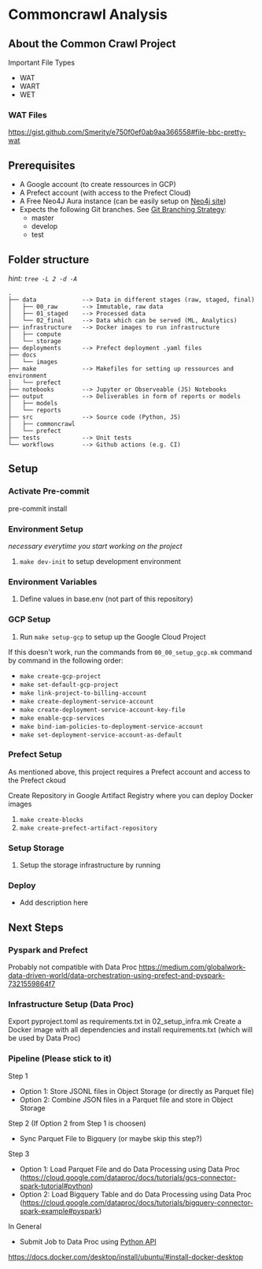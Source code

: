 # Commoncrawl Analysis

## About the Common Crawl Project

Important File Types
- WAT
- WART
- WET

### WAT Files
https://gist.github.com/Smerity/e750f0ef0ab9aa366558#file-bbc-pretty-wat

## Prerequisites
- A Google account (to create ressources in GCP)
- A Prefect account (with access to the Prefect Cloud)
- A Free Neo4J Aura instance (can be easily setup on [Neo4j site](https://console.neo4j.io/))
- Expects the following Git branches. See [Git Branching Strategy](https://github.com/m-p-esser/common_crawl/blob/master/docs/images/Data_Engineering_Git_Branching_Strategy.png):
  - master
  - develop
  - test 

## Folder structure

*hint: `tree -L 2 -d -A`* 

```
.
├── data             --> Data in different stages (raw, staged, final)
│   ├── 00_raw       --> Immutable, raw data
│   ├── 01_staged    --> Processed data
│   └── 02_final     --> Data which can be served (ML, Analytics)
├── infrastructure   --> Docker images to run infrastructure
│   ├── compute
│   └── storage
├── deployments      --> Prefect deployment .yaml files
├── docs
│   └── images
├── make             --> Makefiles for setting up ressources and environment
│   └── prefect
├── notebooks        --> Jupyter or Observeable (JS) Notebooks
├── output           --> Deliverables in form of reports or models
│   ├── models
│   └── reports
├── src              --> Source code (Python, JS)
│   ├── commoncrawl
│   └── prefect
├── tests            --> Unit tests
└── workflows        --> Github actions (e.g. CI)
```

## Setup

### Activate Pre-commit 
pre-commit install

### Environment Setup
*necessary everytime you start working on the project*
1. `make dev-init` to setup development environment

### Environment Variables
1. Define values in base.env (not part of this repository)

### GCP Setup
1. Run `make setup-gcp` to setup up the Google Cloud Project

If this doesn't work, run the commands from `00_00_setup_gcp.mk` command by command in the following order:
- `make create-gcp-project`
- `make set-default-gcp-project`
- `make link-project-to-billing-account`
- `make create-deployment-service-account`
- `make create-deployment-service-account-key-file`
- `make enable-gcp-services`
- `make bind-iam-policies-to-deployment-service-account`
- `make set-deployment-service-account-as-default`

### Prefect Setup
As mentioned above, this project requires a Prefect account and access to the Prefect ckoud

Create Repository in Google Artifact Registry where you can deploy Docker images
1. `make create-blocks`
2. `make create-prefect-artifact-repository`

### Setup Storage
1. Setup the storage infrastructure by running

### Deploy 
- Add description here

## Next Steps

### Pyspark and Prefect
Probably not compatible with Data Proc
https://medium.com/globalwork-data-driven-world/data-orchestration-using-prefect-and-pyspark-7321559864f7

### Infrastructure Setup (Data Proc)
Export pyproject.toml as requirements.txt in 02_setup_infra.mk
Create a Docker image with all dependencies and install requirements.txt (which will be used by Data Proc)

### Pipeline (Please stick to it)

Step 1
- Option 1: Store JSONL files in Object Storage (or directly as Parquet file)
- Option 2: Combine JSON files in a Parquet file and store in Object Storage

Step 2 (If Option 2 from Step 1 is choosen)
- Sync Parquet File to Bigquery (or maybe skip this step?)

Step 3
- Option 1: Load Parquet File and do Data Processing using Data Proc (https://cloud.google.com/dataproc/docs/tutorials/gcs-connector-spark-tutorial#python)
- Option 2: Load Bigquery Table and do Data Processing using Data Proc (https://cloud.google.com/dataproc/docs/tutorials/bigquery-connector-spark-example#pyspark)

In General
- Submit Job to Data Proc using [Python API](https://cloud.google.com/dataproc/docs/tutorials/python-library-example#submit_a_job) 

https://docs.docker.com/desktop/install/ubuntu/#install-docker-desktop